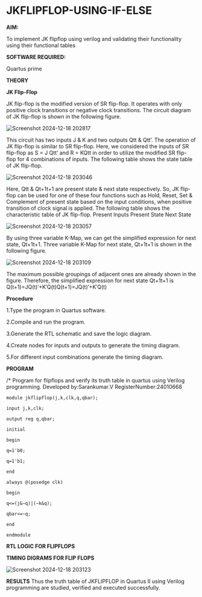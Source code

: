 # JKFLIPFLOP-USING-IF-ELSE

**AIM:** 

To implement  JK flipflop using verilog and validating their functionality using their functional tables

**SOFTWARE REQUIRED:**

Quartus prime

**THEORY**

**JK Flip-Flop**

JK flip-flop is the modified version of SR flip-flop. It operates with only positive clock transitions or negative clock transitions. The circuit diagram of JK flip-flop is shown in the following figure.


![Screenshot 2024-12-18 202817](https://github.com/user-attachments/assets/6ff996ee-c366-48d5-b3e9-796a39c69f54)


This circuit has two inputs J & K and two outputs Qtt & Qtt’. The operation of JK flip-flop is similar to SR flip-flop. Here, we considered the inputs of SR flip-flop as S = J Qtt’ and R = KQtt in order to utilize the modified SR flip-flop for 4 combinations of inputs. The following table shows the state table of JK flip-flop.

![Screenshot 2024-12-18 203046](https://github.com/user-attachments/assets/57bae1a4-f678-446e-aa73-f26d8a64682d)

 
Here, Qtt & Qt+1t+1 are present state & next state respectively. So, JK flip-flop can be used for one of these four functions such as Hold, Reset, Set & Complement of present state based on the input conditions, when positive transition of clock signal is applied. The following table shows the characteristic table of JK flip-flop. Present Inputs Present State Next State
 

![Screenshot 2024-12-18 203057](https://github.com/user-attachments/assets/1356d18d-6a66-4362-9ddc-fcb316c32859)

By using three variable K-Map, we can get the simplified expression for next state, Qt+1t+1. Three variable K-Map for next state, Qt+1t+1 is shown in the following figure.
 
![Screenshot 2024-12-18 203109](https://github.com/user-attachments/assets/225779ec-4bb8-48b3-b8a2-946b463038d6)

The maximum possible groupings of adjacent ones are already shown in the figure. Therefore, the simplified expression for next state Qt+1t+1 is Q(t+1)=JQ(t)′+K′Q(t)Q(t+1)=JQ(t)′+K′Q(t)

**Procedure**

1.Type the program in Quartus software.

2.Compile and run the program.

3.Generate the RTL schematic and save the logic diagram.

4.Create nodes for inputs and outputs to generate the timing diagram.

5.For different input combinations generate the timing diagram.


**PROGRAM**

/* Program for flipflops and verify its truth table in quartus using Verilog programming.
Developed by:Sarankumar.V RegisterNumber:24010668
```
module jkflipflop(j,k,clk,q,qbar);

input j,k,clk;

output reg q,qbar;

initial

begin

q=1'b0;

q=1'b1;

end

always @(posedge clk)

begin

q<=(j&~q)|(~k&q);

qbar<=~q;

end

endmodule
```


**RTL LOGIC FOR FLIPFLOPS**

**TIMING DIGRAMS FOR FLIP FLOPS**

![Screenshot 2024-12-18 203123](https://github.com/user-attachments/assets/eba41f55-34e7-49ae-be7f-b3eee8bacf70)


**RESULTS**
Thus the truth table of JKFLIPFLOP in Quartus II using Verilog programming are studied, verified and executed successfully.
